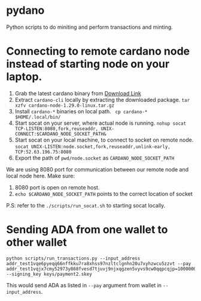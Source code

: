# pydano
Python scripts to do miniting and perform transactions and minting.



Connecting to remote cardano node instead of starting node on your laptop.
==========================================================================

1. Grab the latest cardano binary from [Download Link](https://developers.cardano.org/docs/get-started/installing-cardano-node)
2. Extract `cardano-cli` locally by extracting the downloaded package. `tar xzfv cardano-node-1.29.0-linux.tar.gz`
3. Install `cardano-*` binaries on local path. ` cp cardano-* $HOME/.local/bin/`
4. Start socat on your server, where actual node is running. `nohup socat TCP-LISTEN:8080,fork,reuseaddr, UNIX-CONNECT:$CARDANO_NODE_SOCKET_PATH&`
5. Start socat on your local machine, to connect to socket on remote node. `socat UNIX-LISTEN:node.socket,fork,reuseaddr,unlink-early, TCP:52.63.196.75:8080`
6. Export the path of `pwd/node.socket` as `CARDANO_NODE_SOCKET_PATH`

We are using 8080 port for communication between our remote node and local node here. Make sure:
1. 8080 port is open on remote host.
2. `echo $CARDANO_NODE_SOCKET_PATH` points to the correct location of socket

P.S: refer to the `./scripts/run_socat.sh` to starting socat locally.


Sending ADA from one wallet to other wallet
===========================================

```
python scripts/run_transactions.py --input_address addr_test1vqe6pyeqq66nffkku7ra8xhss97nzltclgnhn20u7xyhzwcu5zzvt --pay addr_test1vqjx7cmy52973y868fvesd7tjuvj9njxqgzen5vyvs9cw0qqpcqjp=1000000 --signing_key keys/payment2.skey
```

This would send ADA as listed in `--pay` argument from wallet in `--input_address`.
